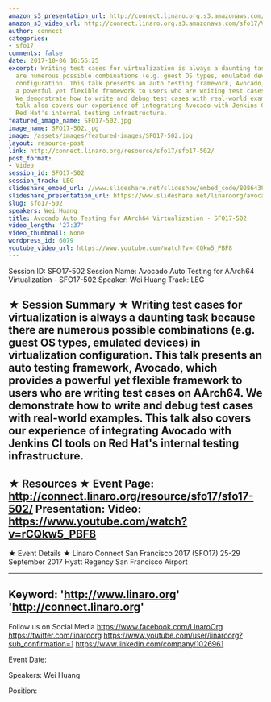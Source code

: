 ```yaml
---
amazon_s3_presentation_url: http://connect.linaro.org.s3.amazonaws.com/sfo17/Presentations/SFO17-500K2.pdf
amazon_s3_video_url: http://connect.linaro.org.s3.amazonaws.com/sfo17/Videos/SFO17-502%20-%20Avocado%20Auto%20Testing%20for%20AArch64%20Virtualization.mp4
author: connect
categories:
- sfo17
comments: false
date: 2017-10-06 16:56:25
excerpt: Writing test cases for virtualization is always a daunting task because there
  are numerous possible combinations (e.g. guest OS types, emulated devices) in virtualization
  configuration. This talk presents an auto testing framework, Avocado, which provides
  a powerful yet flexible framework to users who are writing test cases on AArch64.
  We demonstrate how to write and debug test cases with real-world examples. This
  talk also covers our experience of integrating Avocado with Jenkins CI tools on
  Red Hat's internal testing infrastructure.
featured_image_name: SFO17-502.jpg
image_name: SFO17-502.jpg
image: /assets/images/featured-images/SFO17-502.jpg
layout: resource-post
link: http://connect.linaro.org/resource/sfo17/sfo17-502/
post_format:
- Video
session_id: SFO17-502
session_track: LEG
slideshare_embed_url: //www.slideshare.net/slideshow/embed_code/80864386
slideshare_presentation_url: https://www.slideshare.net/linaroorg/avocado-auto-testing-for-aarch64-virtualization-sfo17502
slug: sfo17-502
speakers: Wei Huang
title: Avocado Auto Testing for AArch64 Virtualization - SFO17-502
video_length: '27:37'
video_thumbnail: None
wordpress_id: 6079
youtube_video_url: https://www.youtube.com/watch?v=rCQkw5_PBF8
---
```


Session ID: SFO17-502
Session Name: Avocado Auto Testing for AArch64 Virtualization - SFO17-502
Speaker: Wei Huang
Track: LEG

★ Session Summary ★
Writing test cases for virtualization is always a daunting task because there are numerous possible combinations (e.g. guest OS types, emulated devices) in virtualization configuration. This talk presents an auto testing framework, Avocado, which provides a powerful yet flexible framework to users who are writing test cases on AArch64. We demonstrate how to write and debug test cases with real-world examples. This talk also covers our experience of integrating Avocado with Jenkins CI tools on Red Hat's internal testing infrastructure.
---------------------------------------------------
★ Resources ★
Event Page: http://connect.linaro.org/resource/sfo17/sfo17-502/
Presentation:
Video: https://www.youtube.com/watch?v=rCQkw5_PBF8
---------------------------------------------------

★ Event Details ★
Linaro Connect San Francisco 2017 (SFO17)
25-29 September 2017
Hyatt Regency San Francisco Airport

---------------------------------------------------
Keyword:
'http://www.linaro.org'
'http://connect.linaro.org'
---------------------------------------------------
Follow us on Social Media
https://www.facebook.com/LinaroOrg
https://twitter.com/linaroorg
https://www.youtube.com/user/linaroorg?sub_confirmation=1
https://www.linkedin.com/company/1026961

Event Date:

Speakers: Wei Huang

Position:
